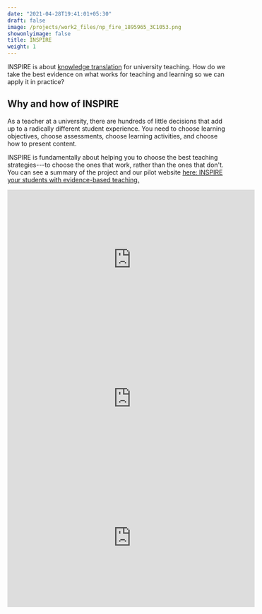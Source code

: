```yaml
---
date: "2021-04-28T19:41:01+05:30"
draft: false
image: /projects/work2_files/np_fire_1895965_3C1053.png
showonlyimage: false
title: INSPIRE
weight: 1
---
```


INSPIRE is about [knowledge translation](https://noetel.com.au/projects/knowledge_translation/) for university teaching. How do we take the best evidence on what works for teaching and learning so we can apply it in practice?

## Why and how of INSPIRE

As a teacher at a university, there are hundreds of little decisions that add up to a radically different student experience. You need to choose learning objectives, choose assessments, choose learning activities, and choose how to present content.

INSPIRE is fundamentally about helping you to choose the best teaching strategies---to choose the ones that work, rather than the ones that don't. You can see a summary of the project and our pilot website [here: INSPIRE your students with evidence-based teaching.](https://www.notion.so/inspireprogram/INSPIRE-7f7d944e6ccd4d0691231b1984e9d7fa)

<iframe width="560" height="315" src="https://www.youtube.com/embed/xwWQ7JabeIE" title="YouTube video player" frameborder="0" allow="accelerometer; autoplay; clipboard-write; encrypted-media; gyroscope; picture-in-picture" allowfullscreen></iframe>

<iframe width="560" height="315" src="https://www.youtube.com/embed/xwWQ7JabeIE" title="YouTube video player" frameborder="0" allow="accelerometer; autoplay; clipboard-write; encrypted-media; gyroscope; picture-in-picture" allowfullscreen></iframe>

<iframe width="560" height="315" src="https://www.youtube.com/embed/xwWQ7JabeIE" title="YouTube video player" frameborder="0" allow="accelerometer; autoplay; clipboard-write; encrypted-media; gyroscope; picture-in-picture" allowfullscreen></iframe>
